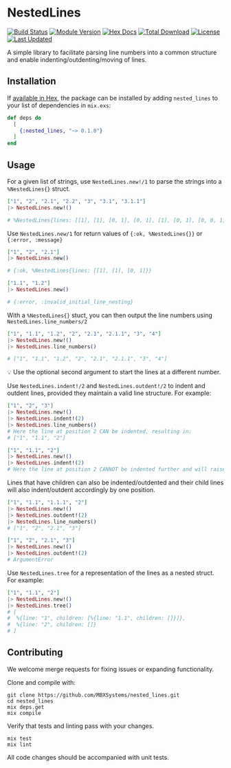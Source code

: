 # NestedLines

[![Build Status](https://github.com/MBXSystems/simple_xml/workflows/CI/badge.svg)](https://github.com/MBXSystems/nested_lines/actions)
[![Module Version](https://img.shields.io/hexpm/v/nested_lines.svg)](https://hex.pm/packages/nested_lines)
[![Hex Docs](https://img.shields.io/badge/hex-docs-lightgreen.svg)](https://hexdocs.pm/nested_lines/)
[![Total Download](https://img.shields.io/hexpm/dt/nested_lines.svg)](https://hex.pm/packages/nested_lines)
[![License](https://img.shields.io/hexpm/l/nested_lines.svg)](https://github.com/MBXSystems/nested_lines/blob/master/LICENSE)
[![Last Updated](https://img.shields.io/github/last-commit/MBXSystems/nested_lines.svg)](https://github.com/MBXSystems/simple_xml/commits/master)

A simple library to facilitate parsing line numbers into a common structure and enable indenting/outdenting/moving of lines.

## Installation

If [available in Hex](https://hex.pm/docs/publish), the package can be installed
by adding `nested_lines` to your list of dependencies in `mix.exs`:

```elixir
def deps do
  [
    {:nested_lines, "~> 0.1.0"}
  ]
end
```

## Usage

For a given list of strings, use `NestedLines.new!/1` to parse the strings into a `%NestedLines{}` struct.

```elixir
["1", "2", "2.1", "2.2", "3", "3.1", "3.1.1"]
|> NestedLines.new!()

# %NestedLines{lines: [[1], [1], [0, 1], [0, 1], [1], [0, 1], [0, 0, 1]]}
```

Use `NestedLines.new/1` for return values of `{:ok, %NestedLines{}}` or `{:error, :message}`

```elixir
["1", "2", "2.1"]
|> NestedLines.new()

# {:ok, %NestedLines{lines: [[1], [1], [0, 1]}}
```

```elixir
["1.1", "1.2"]
|> NestedLines.new()

# {:error, :invalid_initial_line_nesting}
```

With a `%NestedLines{}` stuct, you can then output the line numbers using `NestedLines.line_numbers/2`

```elixir
["1", "1.1", "1.2", "2", "2.1", "2.1.1", "3", "4"]
|> NestedLines.new!()
|> NestedLines.line_numbers()

# ["1", "1.1", "1.2", "2", "2.1", "2.1.1", "3", "4"]
```

💡 Use the optional second argument to start the lines at a different number.

Use `NestedLines.indent!/2` and `NestedLines.outdent!/2` to indent and outdent lines, provided they maintain a valid line structure. For example:

```elixir
["1", "2", "3"]
|> NestedLines.new!()
|> NestedLines.indent!(2)
|> NestedLines.line_numbers()
# Here the line at position 2 CAN be indented, resulting in:
# ["1", "1.1", "2"]

["1", "1.1", "2"]
|> NestedLines.new!()
|> NestedLines.indent!(2)
# Here the line at position 2 CANNOT be indented further and will raise an ArgumentError
```

Lines that have children can also be indented/outdented and their child lines will also indent/outdent accordingly by one position.

```elixir
["1", "1.1", "1.1.1", "2"]
|> NestedLines.new!()
|> NestedLines.outdent!(2)
|> NestedLines.line_numbers()
# ["1", "2", "2.1", "3"]

["1", "2", "2.1", "3"]
|> NestedLines.new!()
|> NestedLines.outdent!(2)
# ArgumentError
```


Use `NestedLines.tree` for a representation of the lines as a nested struct. For example:

```elixir
["1", "1.1", "2"]
|> NestedLines.new!()
|> NestedLines.tree()
# [
#  %{line: "1", children: [%{line: "1.1", children: []}]},
#  %{line: "2", children: []}
# ]
```

## Contributing

We welcome merge requests for fixing issues or expanding functionality.

Clone and compile with:

```shell
git clone https://github.com/MBXSystems/nested_lines.git
cd nested_lines
mix deps.get
mix compile
```

Verify that tests and linting pass with your changes.

```shell
mix test
mix lint
```

All code changes should be accompanied with unit tests.